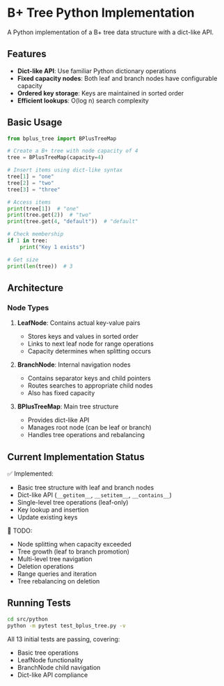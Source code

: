 # B+ Tree Python Implementation

A Python implementation of a B+ tree data structure with a dict-like API.

## Features

- **Dict-like API**: Use familiar Python dictionary operations
- **Fixed capacity nodes**: Both leaf and branch nodes have configurable capacity
- **Ordered key storage**: Keys are maintained in sorted order
- **Efficient lookups**: O(log n) search complexity

## Basic Usage

```python
from bplus_tree import BPlusTreeMap

# Create a B+ tree with node capacity of 4
tree = BPlusTreeMap(capacity=4)

# Insert items using dict-like syntax
tree[1] = "one"
tree[2] = "two" 
tree[3] = "three"

# Access items
print(tree[1])  # "one"
print(tree.get(2))  # "two"
print(tree.get(4, "default"))  # "default"

# Check membership
if 1 in tree:
    print("Key 1 exists")

# Get size
print(len(tree))  # 3
```

## Architecture

### Node Types

1. **LeafNode**: Contains actual key-value pairs
   - Stores keys and values in sorted order
   - Links to next leaf node for range operations
   - Capacity determines when splitting occurs

2. **BranchNode**: Internal navigation nodes
   - Contains separator keys and child pointers
   - Routes searches to appropriate child nodes
   - Also has fixed capacity

3. **BPlusTreeMap**: Main tree structure
   - Provides dict-like API
   - Manages root node (can be leaf or branch)
   - Handles tree operations and rebalancing

## Current Implementation Status

✅ Implemented:
- Basic tree structure with leaf and branch nodes
- Dict-like API (`__getitem__`, `__setitem__`, `__contains__`)
- Single-level tree operations (leaf-only)
- Key lookup and insertion
- Update existing keys

🚧 TODO:
- Node splitting when capacity exceeded
- Tree growth (leaf to branch promotion)
- Multi-level tree navigation
- Deletion operations
- Range queries and iteration
- Tree rebalancing on deletion

## Running Tests

```bash
cd src/python
python -m pytest test_bplus_tree.py -v
```

All 13 initial tests are passing, covering:
- Basic tree operations
- LeafNode functionality
- BranchNode child navigation
- Dict-like API compliance
